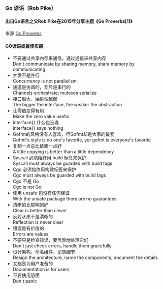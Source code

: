 ### Go 谚语（Rob Pike）

#### 出自Go语言之父Rob Pike在2015年分享主题《Go Proverbs[1]》  
来源 [Go Proverbs](https://go-proverbs.github.io)

#### GO谚语或最佳实践

* 不要通过共享内存来通信，通过通信来共享内存  
    Don't communicate by sharing memory, share memory by communicating
* 并发不是并行  
    Concurrency is not parallelism
* 通道是协调的，互斥是串行的  
    Channels orchestrate; mutexes serialize
* 接口越大，抽象性越弱  
    The bigger the interface, the weaker the abstraction
* 让零值变得有用  
    Make the zero value useful
* interface{} 什么也没说  
    interface{} says nothing
* Gofmt的风格没有人喜欢，但Gofmt却是大家的最爱  
    Gofmt's style is no one's favorite, yet gofmt is everyone's favorite
* 复制一点总比依赖一点好  
    A little copying is better than a little dependency
* Syscall 必须始终用 build 标签来保护  
    Syscall must always be guarded with build tags
* Cgo 必须始终用构建标签来保护  
    Cgo must always be guarded with build tags
* Cgo 不是 Go  
    Cgo is not Go
* 使用 unsafe 包没有任何保证  
    With the unsafe package there are no guarantees
* 清晰的比聪明的好  
    Clear is better than clever
* 反射从来不是清晰的  
    Reflection is never clear
* 错误是有价值的  
    Errors are values
* 不要只是检查错误，要优雅地处理它们  
    Don't just check errors, handle them gracefully
* 设计架构，命名组件，记录细节  
    Design the architecture, name the components, document the details
* 文档是为用户准备的  
    Documentation is for users
* 不要使用恐慌  
    Don't panic

